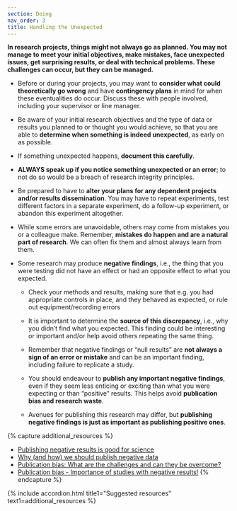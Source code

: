 ```yaml
---
section: Doing
nav_order: 3
title: Handling the Unexpected
---
```


**In research projects, things might not always go as planned. You may not manage to meet your initial objectives, make mistakes, face unexpected issues, get surprising results, or deal with technical problems. These challenges can occur, but they can be managed.** 

  - Before or during your projects, you may want to **consider what could theoretically go wrong** and have **contingency plans** in mind for when these eventualities do occur. Discuss these with people involved, including your supervisor or line manager. 

  - Be aware of your initial research objectives and the type of data or results you planned to or thought you would achieve, so that you are able to **determine when something is indeed unexpected**, as early on as possible. 

  - If something unexpected happens, **document this carefully**.

  - **ALWAYS speak up if you notice something unexpected or an error**; to not do so would be a breach of research integrity principles. 

  - Be prepared to have to **alter your plans for any dependent projects and/or results dissemination**. You may have to repeat experiments, test different factors in a separate experiment, do a follow-up experiment, or abandon this experiment altogether.  

  - While some errors are unavoidable, others may come from mistakes you or a colleague make. Remember, **mistakes do happen and are a natural part of research**. We can often fix them and almost always learn from them.  

  - Some research may produce **negative findings**, i.e., the thing that you were testing did not have an effect or had an opposite effect to what you expected. 

    - Check your methods and results, making sure that e.g. you had appropriate controls in place, and they behaved as expected, or rule out equipment/recording errors 

    - It is important to determine the **source of this discrepancy**, i.e., why you didn’t find what you expected. This finding could be interesting or important and/or help avoid others repeating the same thing.  

    - Remember that negative findings or “null results” are **not always a sign of an error or mistake** and can be an important finding, including failure to replicate a study.  

    - You should endeavour to **publish any important negative findings**, even if they seem less enticing or exciting than what you were expecting or than “positive” results. This helps avoid **publication bias and research waste**.  

    - Avenues for publishing this research may differ, but **publishing negative findings is just as important as publishing positive ones**.  

{% capture additional_resources %}
- [Publishing negative results is good for science](https://pmc.ncbi.nlm.nih.gov/articles/PMC11083460/)
- [Why (and how) we should publish negative data](https://pmc.ncbi.nlm.nih.gov/articles/PMC6945059/)
- [Publication bias: What are the challenges and can they be overcome?](https://pmc.ncbi.nlm.nih.gov/articles/PMC3341407/)
- [Publication bias - Importance of studies with negative results!](https://pmc.ncbi.nlm.nih.gov/articles/PMC6573059/)
{% endcapture %}

{% include accordion.html title1="Suggested resources" text1=additional_resources %}
